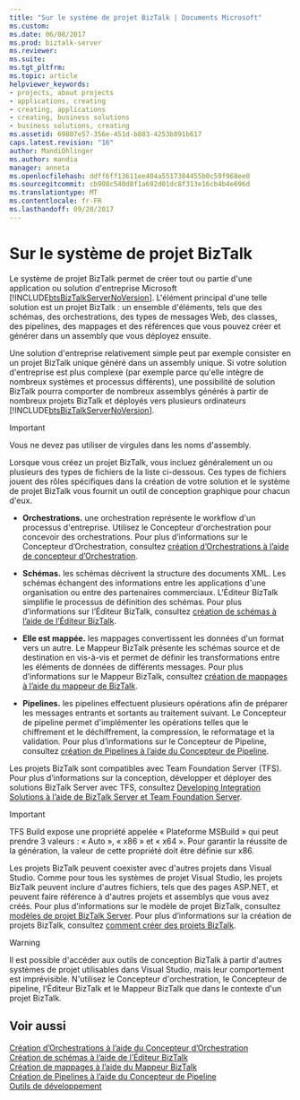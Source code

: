 ```yaml
---
title: "Sur le système de projet BizTalk | Documents Microsoft"
ms.custom: 
ms.date: 06/08/2017
ms.prod: biztalk-server
ms.reviewer: 
ms.suite: 
ms.tgt_pltfrm: 
ms.topic: article
helpviewer_keywords:
- projects, about projects
- applications, creating
- creating, applications
- creating, business solutions
- business solutions, creating
ms.assetid: 69807e57-356e-451d-b803-4253b891b617
caps.latest.revision: "16"
author: MandiOhlinger
ms.author: mandia
manager: anneta
ms.openlocfilehash: ddff6ff13611ee404a5517384455b0c59f968ee0
ms.sourcegitcommit: cb908c540d8f1a692d01dc8f313e16cb4b4e696d
ms.translationtype: MT
ms.contentlocale: fr-FR
ms.lasthandoff: 09/20/2017
---
```

# <a name="about-the-biztalk-project-system"></a>Sur le système de projet BizTalk
Le système de projet BizTalk permet de créer tout ou partie d'une application ou solution d'entreprise Microsoft [!INCLUDE[btsBizTalkServerNoVersion](../includes/btsbiztalkservernoversion-md.md)]. L'élément principal d'une telle solution est un projet BizTalk : un ensemble d'éléments, tels que des schémas, des orchestrations, des types de messages Web, des classes, des pipelines, des mappages et des références que vous pouvez créer et générer dans un assembly que vous déployez ensuite.  
  
 Une solution d'entreprise relativement simple peut par exemple consister en un projet BizTalk unique généré dans un assembly unique. Si votre solution d'entreprise est plus complexe (par exemple parce qu'elle intègre de nombreux systèmes et processus différents), une possibilité de solution BizTalk pourra comporter de nombreux assemblys générés à partir de nombreux projets BizTalk et déployés vers plusieurs ordinateurs [!INCLUDE[btsBizTalkServerNoVersion](../includes/btsbiztalkservernoversion-md.md)].  
  
> [!IMPORTANT]
>  Vous ne devez pas utiliser de virgules dans les noms d'assembly.  
  
 Lorsque vous créez un projet BizTalk, vous incluez généralement un ou plusieurs des types de fichiers de la liste ci-dessous. Ces types de fichiers jouent des rôles spécifiques dans la création de votre solution et le système de projet BizTalk vous fournit un outil de conception graphique pour chacun d'eux.  
  
-   **Orchestrations.** une orchestration représente le workflow d'un processus d'entreprise. Utilisez le Concepteur d'orchestration pour concevoir des orchestrations. Pour plus d’informations sur le Concepteur d’Orchestration, consultez [création d’Orchestrations à l’aide de concepteur d’Orchestration](../core/creating-orchestrations-using-orchestration-designer.md).  
  
-   **Schémas.** les schémas décrivent la structure des documents XML. Les schémas échangent des informations entre les applications d'une organisation ou entre des partenaires commerciaux. L'Éditeur BizTalk simplifie le processus de définition des schémas. Pour plus d’informations sur l’Éditeur BizTalk, consultez [création de schémas à l’aide de l’Éditeur BizTalk](../core/creating-schemas-using-biztalk-editor.md).  
  
-   **Elle est mappée.** les mappages convertissent les données d'un format vers un autre. Le Mappeur BizTalk présente les schémas source et de destination en vis-à-vis et permet de définir les transformations entre les éléments de données de différents messages. Pour plus d’informations sur le Mappeur BizTalk, consultez [création de mappages à l’aide du mappeur de BizTalk](../core/creating-maps-using-biztalk-mapper.md).  
  
-   **Pipelines.** les pipelines effectuent plusieurs opérations afin de préparer les messages entrants et sortants au traitement suivant. Le Concepteur de pipeline permet d'implémenter les opérations telles que le chiffrement et le déchiffrement, la compression, le reformatage et la validation. Pour plus d’informations sur le Concepteur de Pipeline, consultez [création de Pipelines à l’aide du Concepteur de Pipeline](../core/creating-pipelines-using-pipeline-designer.md).  
  
 Les projets BizTalk sont compatibles avec Team Foundation Server (TFS). Pour plus d’informations sur la conception, développer et déployer des solutions BizTalk Server avec TFS, consultez [Developing Integration Solutions à l’aide de BizTalk Server et Team Foundation Server](http://www.microsoft.com/downloads/details.aspx?FamilyID=ed7bd0ee-1385-4041-8f2a-354594ee88f3&DisplayLang=en).  
  
> [!IMPORTANT]
>  TFS Build expose une propriété appelée « Plateforme MSBuild » qui peut prendre 3 valeurs : « Auto », « x86 » et « x64 ». Pour garantir la réussite de la génération, la valeur de cette propriété doit être définie sur x86.  
  
 Les projets BizTalk peuvent coexister avec d'autres projets dans Visual Studio. Comme pour tous les systèmes de projet Visual Studio, les projets BizTalk peuvent inclure d'autres fichiers, tels que des pages ASP.NET, et peuvent faire référence à d'autres projets et assemblys que vous avez créés. Pour plus d’informations sur le modèle de projet BizTalk, consultez [modèles de projet BizTalk Server](../core/biztalk-server-project-templates.md). Pour plus d’informations sur la création de projets BizTalk, consultez [comment créer des projets BizTalk](../core/how-to-create-biztalk-projects.md).  
  
> [!WARNING]
>  Il est possible d'accéder aux outils de conception BizTalk à partir d'autres systèmes de projet utilisables dans Visual Studio, mais leur comportement est imprévisible. N'utilisez le Concepteur d'orchestration, le Concepteur de pipeline, l'Éditeur BizTalk et le Mappeur BizTalk que dans le contexte d'un projet BizTalk.  
  
## <a name="see-also"></a>Voir aussi  
 [Création d’Orchestrations à l’aide du Concepteur d’Orchestration](../core/creating-orchestrations-using-orchestration-designer.md)   
 [Création de schémas à l’aide de l’Éditeur BizTalk](../core/creating-schemas-using-biztalk-editor.md)   
 [Création de mappages à l’aide du Mappeur BizTalk](../core/creating-maps-using-biztalk-mapper.md)   
 [Création de Pipelines à l’aide du Concepteur de Pipeline](../core/creating-pipelines-using-pipeline-designer.md)   
 [Outils de développement](../core/developer-tools.md)